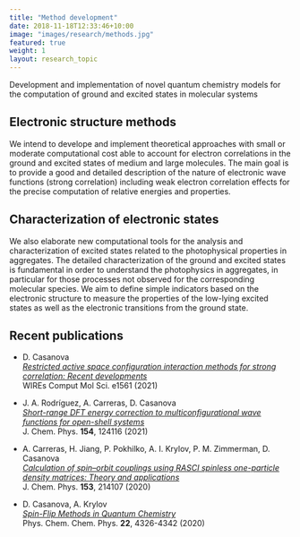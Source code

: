 ```yaml
---
title: "Method development"
date: 2018-11-18T12:33:46+10:00
image: "images/research/methods.jpg"
featured: true
weight: 1
layout: research_topic
---
```


Development and implementation of novel quantum chemistry models for the computation of 
ground and excited states in molecular systems

## Electronic structure methods 

We intend to develope and implement theoretical approaches with small or moderate computational cost able to 
account for electron correlations in the ground and excited states of medium and large molecules. The main goal is to 
provide a good and detailed description of the nature of electronic wave functions (strong correlation) including weak 
electron correlation effects for the precise computation of relative energies and properties. 

## Characterization of electronic states

We also elaborate new computational tools for the analysis and characterization of excited states related to the photophysical 
properties in aggregates. The detailed characterization of the ground and excited states is fundamental in order to 
understand the photophysics in aggregates, in particular for those processes not observed for the corresponding 
molecular species. We aim to define simple indicators based on the electronic structure to measure the properties of 
the low-lying excited states as well as the electronic transitions from the ground state. 

## Recent publications

- D. Casanova <br>
<a href="https://wires.onlinelibrary.wiley.com/doi/10.1002/wcms.1561" target="_blank"><i>Restricted active space configuration interaction methods for strong correlation: Recent developments</i></a> <br>
WIREs Comput Mol Sci. e1561 (2021)

- J. A. Rodríguez, A. Carreras, D. Casanova <br>
<a href="https://aip.scitation.org/doi/10.1063/5.0046404" target="_blank"><i>Short-range DFT energy correction to multiconfigurational wave functions for open-shell systems</i></a> <br>
J. Chem. Phys. **154**, 124116 (2021)

- A. Carreras, H. Jiang, P. Pokhilko, A. I. Krylov, P. M. Zimmerman, D. Casanova <br>
<a href="https://aip.scitation.org/doi/10.1063/5.0029146" target="_blank"><i>Calculation of spin–orbit couplings using RASCI spinless one-particle density matrices:
  Theory and applications</i></a> <br>
J. Chem. Phys. **153**, 214107 (2020)

- D. Casanova, A. Krylov <br>
<a href="https://doi.org/10.1039/C9CP06507E" target="_blank"><i>Spin-Flip Methods in Quantum Chemistry</i></a> <br>
Phys. Chem. Chem. Phys. **22**, 4326-4342 (2020)

